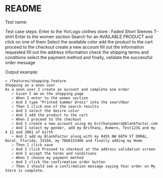 # README

Test name: 

Test case steps:
Enter to the YorLogo clothes store : Faded Short Sleeves T-shirt 
Enter to the women section
Search for an AVAILABLE PRODUCT and click on one of them
Select the available color 
add the product to the cart
proceed to the checkout 
create a new account 
fill out the information requested
fill out the address information
check the shipping terms and conditions
select the payment method
and finally, validate the successful order message



Output example:

```
» /features/shopping.feature
Shopping as a anon user
As a anon user I create an account and complete one order
   ✓ Given I am on the shopping page
   ✓ When I enter to the women section
   ✓ And I type "Printed Summer Dress" into the searchbar
   ✓ Then I click one of the search results
   ✓ And I select the desire color
   ✓ And I add the product to the cart
   ✓ When I proceed to the checkout
   ✓ And I create a new account using my brithanyomero@blankfactor.com
   ✓ And I select my gender, add my Brithany, Romero, Test123$ and my 4 11 and 2001 of birth
   ✓ And I add my BlankFactor along with my 8455 NW 68TH ST DORAL, Doral, Florida, 33166, my 7866152466 and finally adding my Home
   ✓ Then I click save
   ✓ And I click Proceed to checkout at the address validation screen
   ✓ And I accept the terms and conditions
   ✓ When I choose my payment method
   ✓ And I click the confirmation order button
   ✓ Then I should see a confirmation message saying Your order on My Store is complete.
```